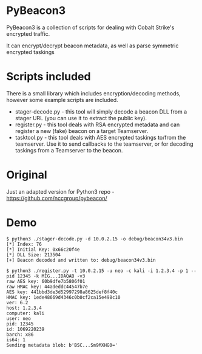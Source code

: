 # PyBeacon3

PyBeacon3 is a collection of scripts for dealing with Cobalt Strike's encrypted traffic.

It can encrypt/decrypt beacon metadata, as well as parse symmetric encrypted taskings

# Scripts included

There is a small library which includes encryption/decoding methods, however some example scripts are included.

* stager-decode.py - this tool will simply decode a beacon DLL from a stager URL (you can use it to extract the public key).
* register.py - this tool deals with RSA encrypted metadata and can register a new (fake) beacon on a target Teamserver.
* tasktool.py - this tool deals with AES encrypted taskings to/from the teamserver. Use it to send callbacks to the teamserver, or for decoding taskings from a Teamserver to the beacon.

# Original 

Just an adapted version for Python3 repo - https://github.com/nccgroup/pybeacon/

# Demo
```console
$ python3 ./stager-decode.py -d 10.0.2.15 -o debug/beacon34v3.bin
[*] Index: 76
[*] Initial Key: 0x66c20f4e
[*] DLL Size: 213504
[+] Beacon decoded and written to: debug/beacon34v3.bin

$ python3 ./register.py -t 10.0.2.15 -u neo -c kali -i 1.2.3.4 -p 1 --pid 12345 -k MIG...IDAQAB -v3
raw AES key: 60b9dfe7b5806f01
raw HMAC key: 44adeddc44547b7e
AES key: 441bbd3de3d52997298a8625def8f40c
HMAC key: 1ede48669d4346c0b0cf2ca15e498c10
ver: 6.2
host: 1.2.3.4
computer: kali
user: neo
pid: 12345
id: 1069220239
barch: x86
is64: 1
Sending metadata blob: b'BSC...Sm9MXHG0='

```
